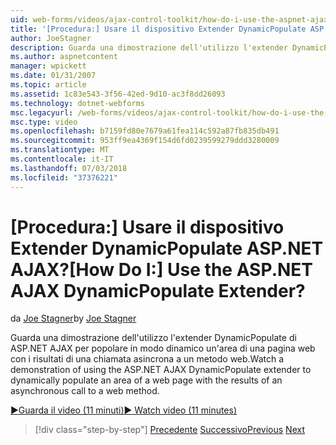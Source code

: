 ```yaml
---
uid: web-forms/videos/ajax-control-toolkit/how-do-i-use-the-aspnet-ajax-dynamicpopulate-extender
title: '[Procedura:] Usare il dispositivo Extender DynamicPopulate ASP.NET AJAX? | Microsoft Docs'
author: JoeStagner
description: Guarda una dimostrazione dell'utilizzo l'extender DynamicPopulate di ASP.NET AJAX per popolare in modo dinamico un'area di una pagina web con i risultati di un'autorità di certificazione asincrono...
ms.author: aspnetcontent
manager: wpickett
ms.date: 01/31/2007
ms.topic: article
ms.assetid: 1c83e543-3f56-42ed-9d10-ac3f8dd26093
ms.technology: dotnet-webforms
msc.legacyurl: /web-forms/videos/ajax-control-toolkit/how-do-i-use-the-aspnet-ajax-dynamicpopulate-extender
msc.type: video
ms.openlocfilehash: b7159fd80e7679a61fea114c592a87fb835db491
ms.sourcegitcommit: 953ff9ea4369f154d6fd0239599279ddd3280009
ms.translationtype: MT
ms.contentlocale: it-IT
ms.lasthandoff: 07/03/2018
ms.locfileid: "37376221"
---
```

<a name="how-do-i-use-the-aspnet-ajax-dynamicpopulate-extender"></a><span data-ttu-id="a3d0a-104">[Procedura:] Usare il dispositivo Extender DynamicPopulate ASP.NET AJAX?</span><span class="sxs-lookup"><span data-stu-id="a3d0a-104">[How Do I:] Use the ASP.NET AJAX DynamicPopulate Extender?</span></span>
====================
<span data-ttu-id="a3d0a-105">da [Joe Stagner](https://github.com/JoeStagner)</span><span class="sxs-lookup"><span data-stu-id="a3d0a-105">by [Joe Stagner](https://github.com/JoeStagner)</span></span>

<span data-ttu-id="a3d0a-106">Guarda una dimostrazione dell'utilizzo l'extender DynamicPopulate di ASP.NET AJAX per popolare in modo dinamico un'area di una pagina web con i risultati di una chiamata asincrona a un metodo web.</span><span class="sxs-lookup"><span data-stu-id="a3d0a-106">Watch a demonstration of using the ASP.NET AJAX DynamicPopulate extender to dynamically populate an area of a web page with the results of an asynchronous call to a web method.</span></span>

[<span data-ttu-id="a3d0a-107">&#9654;Guarda il video (11 minuti)</span><span class="sxs-lookup"><span data-stu-id="a3d0a-107">&#9654; Watch video (11 minutes)</span></span>](https://channel9.msdn.com/Blogs/ASP-NET-Site-Videos/how-do-i-use-the-aspnet-ajax-dynamicpopulate-extender)

> [!div class="step-by-step"]
> <span data-ttu-id="a3d0a-108">[Precedente](how-do-i-use-the-aspnet-ajax-draggable-panel-extender.md)
> [Successivo](how-do-i-use-the-aspnet-ajax-filteredtextbox-extender.md)</span><span class="sxs-lookup"><span data-stu-id="a3d0a-108">[Previous](how-do-i-use-the-aspnet-ajax-draggable-panel-extender.md)
[Next](how-do-i-use-the-aspnet-ajax-filteredtextbox-extender.md)</span></span>

